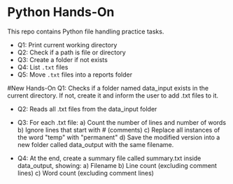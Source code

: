 # Python Hands-On 

This repo contains Python file handling practice tasks.

- Q1: Print current working directory
- Q2: Check if a path is file or directory
- Q3: Create a folder if not exists
- Q4: List `.txt` files
- Q5: Move `.txt` files into a reports folder

#New Hands-On
 Q1: Checks if a folder named data_input exists in the current directory. If not, create it and inform the user to add .txt files to it.
- Q2: Reads all .txt files from the data_input folder
- Q3:  For each .txt file:
a) Count the number of lines and number of words
b) Ignore lines that start with # (comments)
c) Replace all instances of the word "temp" with "permanent"
d) Save the modified version into a new folder called data_output with the same filename.

- Q4: At the end, create a summary file called summary.txt inside data_output, showing:
a) Filename
b) Line count (excluding comment lines)
c) Word count (excluding comment lines)
